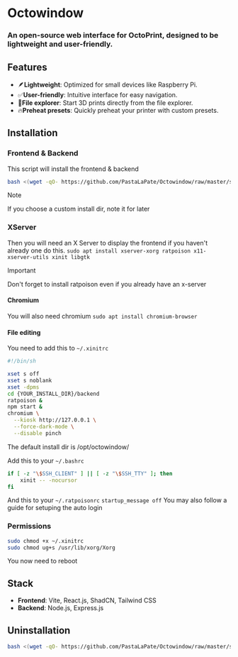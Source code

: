 # Octowindow

### An open-source web interface for OctoPrint, designed to be lightweight and user-friendly.

## Features

- 🪶**Lightweight**: Optimized for small devices like Raspberry Pi.
- ✅**User-friendly**: Intuitive interface for easy navigation.
- 📂**File explorer**: Start 3D prints directly from the file explorer.
- 🔥**Preheat presets**: Quickly preheat your printer with custom presets.

## Installation

### Frontend & Backend
This script will install the frontend & backend
```bash
bash <(wget -qO- https://github.com/PastaLaPate/Octowindow/raw/master/scripts/install.sh)
```
> [!NOTE]
> If you choose a custom install dir, note it for later

### XServer

Then you will need an X Server to display the frontend if you haven't already one do this.
`sudo apt install xserver-xorg ratpoison x11-xserver-utils xinit libgtk`

> [!IMPORTANT]
> Don't forget to install ratpoison even if you already have an x-server

#### Chromium

You will also need chromium `sudo apt install chromium-browser`
#### File editing
You need to add this to `~/.xinitrc`
```bash
#!/bin/sh

xset s off
xset s noblank
xset -dpms
cd {YOUR_INSTALL_DIR}/backend
ratpoison &
npm start &
chromium \
  --kiosk http://127.0.0.1 \
  --force-dark-mode \
  --disable pinch
```
The default install dir is /opt/octowindow/

Add this to your `~/.bashrc`
```bash
if [ -z "\$SSH_CLIENT" ] || [ -z "\$SSH_TTY" ]; then
    xinit -- -nocursor
fi
```
And this to your `~/.ratpoisonrc`
`startup_message off`
You may also follow a guide for setuping the auto login
### Permissions
```bash
sudo chmod +x ~/.xinitrc
sudo chmod ug+s /usr/lib/xorg/Xorg
```
You now need to reboot

## Stack

- **Frontend**: Vite, React.js, ShadCN, Tailwind CSS
- **Backend**: Node.js, Express.js

## Uninstallation

```bash
bash <(wget -qO- https://github.com/PastaLaPate/Octowindow/raw/master/scripts/uninstall.sh)
```
